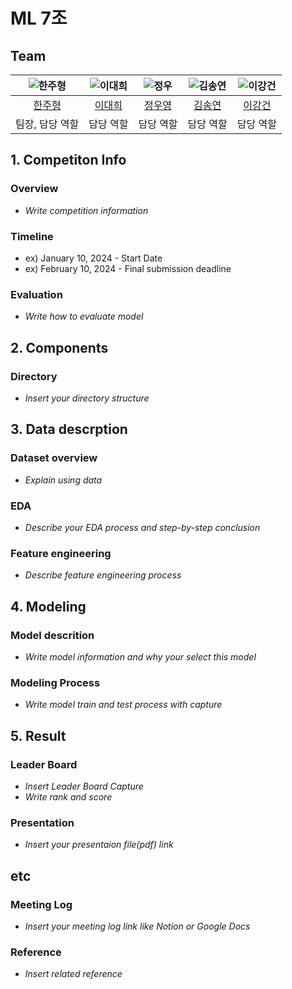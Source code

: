 # ML 7조

## Team

| ![한주형](https://avatars.githubusercontent.com/u/156163982?v=4) | ![이대희](https://avatars.githubusercontent.com/u/156163982?v=4) | ![정우](https://avatars.githubusercontent.com/u/156163982?v=4) | ![김송연](https://avatars.githubusercontent.com/u/156163982?v=4) | ![이강건](https://avatars.githubusercontent.com/u/156163982?v=4) |
| :--------------------------------------------------------------: | :--------------------------------------------------------------: | :--------------------------------------------------------------: | :--------------------------------------------------------------: | :--------------------------------------------------------------: |
|            [한주형](https://github.com/UpstageAILab)             |            [이대희](https://github.com/UpstageAILab)             |            [정우영](https://github.com/UpstageAILab)             |            [김송연](https://github.com/UpstageAILab)             |            [이강건](https://github.com/UpstageAILab)             |
|                            팀장, 담당 역할                             |                            담당 역할                             |                            담당 역할                             |                            담당 역할                             |                            담당 역할                             |

## 1. Competiton Info

### Overview

- _Write competition information_

### Timeline

- ex) January 10, 2024 - Start Date
- ex) February 10, 2024 - Final submission deadline

### Evaluation

- _Write how to evaluate model_

## 2. Components

### Directory

- _Insert your directory structure_

## 3. Data descrption

### Dataset overview

- _Explain using data_

### EDA

- _Describe your EDA process and step-by-step conclusion_

### Feature engineering

- _Describe feature engineering process_

## 4. Modeling

### Model descrition

- _Write model information and why your select this model_

### Modeling Process

- _Write model train and test process with capture_

## 5. Result

### Leader Board

- _Insert Leader Board Capture_
- _Write rank and score_

### Presentation

- _Insert your presentaion file(pdf) link_

## etc

### Meeting Log

- _Insert your meeting log link like Notion or Google Docs_

### Reference

- _Insert related reference_
